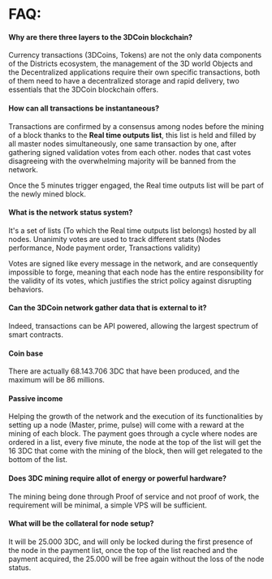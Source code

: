 # **FAQ:**



#### Why are there three layers to the 3DCoin blockchain?

Currency transactions (3DCoins, Tokens) are not the only data components of the Districts ecosystem, the management of the 3D world Objects and the Decentralized applications require their own specific transactions, both of them need to have a decentralized storage and rapid delivery, two essentials that the 3DCoin blockchain offers.

#### How can all transactions be instantaneous?

Transactions are confirmed by a consensus among nodes before the mining of a block thanks to the **Real time outputs list**, this list is held and filled by all master nodes simultaneously, one same transaction by one, after gathering signed validation votes from each other. nodes that cast votes disagreeing with the overwhelming majority will be banned from the network.

Once the 5 minutes trigger engaged, the Real time outputs list will be part of the newly mined block.

#### What is the network status system?

It's a set of lists (To which the Real time outputs list belongs) hosted by all nodes. Unanimity votes are used to track different stats (Nodes performance, Node payment order, Transactions validity) 

Votes are signed like every message in the network, and are consequently impossible to forge, meaning that each node has the entire responsibility for the validity of its votes, which justifies the strict policy against disrupting behaviors.

#### Can the 3DCoin network gather data that is external to it?

Indeed, transactions can be API powered, allowing the largest spectrum of smart contracts.



#### Coin base

There are actually 68.143.706 3DC that have been produced, and the maximum will be 86 millions.

#### Passive income

Helping the growth of the network and the execution of its functionalities by setting up a node (Master, prime, pulse) will come with a reward at the mining of each block. The payment goes through a cycle where nodes are ordered in a list, every five minute, the node at the top of the list will get the 16 3DC that come with the mining of the block, then will get relegated to the bottom of the list.

#### Does 3DC mining require allot of energy or powerful hardware?

The mining being done through Proof of service and not proof of work, the requirement will be minimal, a simple VPS will be sufficient.

#### What will be the collateral for node setup?

It will be 25.000 3DC, and will only be locked during the first presence of the node in the payment list, once the top of the list reached and the payment acquired, the 25.000 will be free again without the loss of the node status. 

